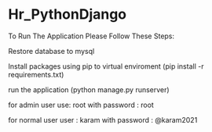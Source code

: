 # Hr_PythonDjango

To Run The Application Please Follow These Steps:

Restore database to mysql

Install packages using pip to virtual enviroment (pip install -r requirements.txt)

run the application (python manage.py runserver)

for admin user use: root with password : root

for normal user user : karam with password : @karam2021
